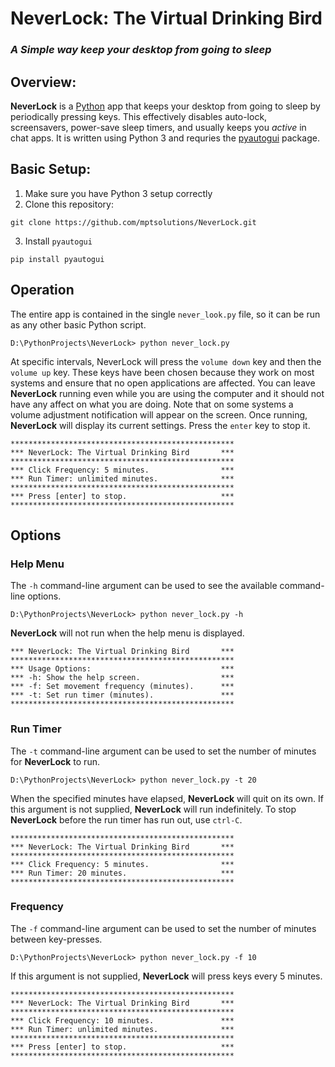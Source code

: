 # **NeverLock**: The Virtual Drinking Bird
### _A Simple way keep your desktop from going to sleep_

## **Overview**:
**NeverLock** is a [Python](https://www.python.org/) app that keeps your desktop from going to sleep by periodically pressing keys. This effectively disables auto-lock, screensavers, power-save sleep timers, and usually keeps you *active* in chat apps. It is written using Python 3 and requries the [pyautogui](https://pyautogui.readthedocs.io/) package.

## **Basic Setup**:
1) Make sure you have Python 3 setup correctly
2) Clone this repository:
```
git clone https://github.com/mptsolutions/NeverLock.git
```
3) Install ```pyautogui```
```
pip install pyautogui
```

## **Operation** 
The entire app is contained in the single ```never_look.py``` file, so it can be run as any other basic Python script. 
```
D:\PythonProjects\NeverLock> python never_lock.py
```
At specific intervals, NeverLock will press the ```volume down``` key and then the ```volume up``` key.  These keys have been chosen because they work on most systems and ensure that no open applications are affected. You can leave **NeverLock** running even while you are using the computer and it should not have any affect on what you are doing. Note that on some systems a volume adjustment notification will appear on the screen. Once running, **NeverLock** will display its current settings.  Press the ```enter``` key to stop it.
```
**************************************************
*** NeverLock: The Virtual Drinking Bird       ***
**************************************************
*** Click Frequency: 5 minutes.                ***
*** Run Timer: unlimited minutes.              ***
**************************************************
*** Press [enter] to stop.                     ***
**************************************************
```

## **Options**
### Help Menu
The ```-h``` command-line argument can be used to see the available command-line options.
```
D:\PythonProjects\NeverLock> python never_lock.py -h
```
**NeverLock** will not run when the help menu is displayed.
```
*** NeverLock: The Virtual Drinking Bird       ***
**************************************************
*** Usage Options:                             ***
*** -h: Show the help screen.                  ***
*** -f: Set movement frequency (minutes).      ***
*** -t: Set run timer (minutes).               ***
**************************************************
```

### Run Timer
The ```-t``` command-line argument can be used to set the number of minutes for **NeverLock** to run.  
```
D:\PythonProjects\NeverLock> python never_lock.py -t 20
```
When the specified minutes have elapsed, **NeverLock** will quit on its own.  If this argument is not supplied, **NeverLock** will run indefinitely. To stop **NeverLock** before the run timer has run out, use ```ctrl-C```.
```
**************************************************
*** NeverLock: The Virtual Drinking Bird       ***
**************************************************
*** Click Frequency: 5 minutes.                ***
*** Run Timer: 20 minutes.                     ***
**************************************************
```

### Frequency
The ```-f``` command-line argument can be used to set the number of minutes between key-presses. 
```
D:\PythonProjects\NeverLock> python never_lock.py -f 10
```
If this argument is not supplied, **NeverLock** will press keys every 5 minutes.
```
**************************************************
*** NeverLock: The Virtual Drinking Bird       ***
**************************************************
*** Click Frequency: 10 minutes.               ***
*** Run Timer: unlimited minutes.              ***
**************************************************
*** Press [enter] to stop.                     ***
**************************************************
```
